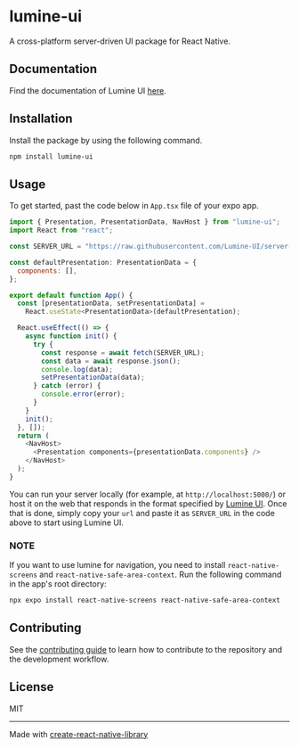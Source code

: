 # lumine-ui

A cross-platform server-driven UI package for React Native.

## Documentation

Find the documentation of Lumine UI [here](https://lumineui.vercel.app/).

## Installation

Install the package by using the following command.

```sh
npm install lumine-ui
```

## Usage

To get started, past the code below in `App.tsx` file of your expo app.

```js
import { Presentation, PresentationData, NavHost } from "lumine-ui";
import React from "react";

const SERVER_URL = "https://raw.githubusercontent.com/Lumine-UI/server-samples/main/counter.json";

const defaultPresentation: PresentationData = {
  components: [],
};

export default function App() {
  const [presentationData, setPresentationData] =
    React.useState<PresentationData>(defaultPresentation);

  React.useEffect(() => {
    async function init() {
      try {
        const response = await fetch(SERVER_URL);
        const data = await response.json();
        console.log(data);
        setPresentationData(data);
      } catch (error) {
        console.error(error);
      }
    }
    init();
  }, []);
  return (
    <NavHost>
      <Presentation components={presentationData.components} />
    </NavHost>
  );
}
```

You can run your server locally (for example, at `http://localhost:5000/`) or host it on the web that responds in the format specified by [Lumine UI](https://lumineui.vercel.app/). Once that is done, simply copy your `url` and paste it as `SERVER_URL` in the code above to start using Lumine UI.

### NOTE

If you want to use lumine for navigation, you need to install `react-native-screens` and `react-native-safe-area-context`. Run the following command in the app's root directory:

```sh
npx expo install react-native-screens react-native-safe-area-context
```

## Contributing

See the [contributing guide](CONTRIBUTING.md) to learn how to contribute to the repository and the development workflow.

## License

MIT

---

Made with [create-react-native-library](https://github.com/callstack/react-native-builder-bob)
